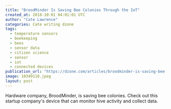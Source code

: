 ```yaml
---
title: "BroodMinder Is Saving Bee Colonies Through the IoT"
created_at: 2018-10-01 04:01:01 UTC
author: "Cate Lawrence"
categories: Cate writing dzone
tags: 
  - temperature sensors
  - beekeeping
  - bees
  - sensor data
  - citizen science
  - sensor
  - iot
  - connected devices
publication_url: "https://dzone.com/articles/broodminder-is-saving-bee-colonies-through-the-iot"
image: 10349118.jpeg
layout: post
---
```

Hardware company, BroodMinder, is saving bee colonies. Check out this startup company's device that can monitor hive activity and collect data.


